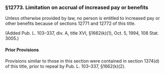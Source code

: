 ### §12773. Limitation on accrual of increased pay or benefits ###

Unless otherwise provided by law, no person is entitled to increased pay or other benefits because of sections 12771 and 12772 of this title.

(Added Pub. L. 103–337, div. A, title XVI, §1662(k)(1), Oct. 5, 1994, 108 Stat. 3005.)

#### Prior Provisions ####

Provisions similar to those in this section were contained in section 1374(d) of this title, prior to repeal by Pub. L. 103–337, §1662(k)(2).